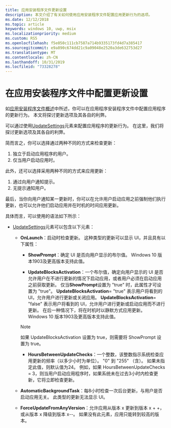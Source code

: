 ```yaml
---
title: 应用安装程序文件更新设置
description: 本文介绍了有关如何使用应用安装程序文件配置应用更新行为的选项。
ms.date: 12/12/2018
ms.topic: article
keywords: windows 10, uwp, msix
ms.localizationpriority: medium
ms.custom: RS5
ms.openlocfilehash: f5e050c111cb7587a714b9335173fd4d7a385417
ms.sourcegitcommit: e9a890c674dd21c9a09048e2520a3de632753d27
ms.translationtype: MT
ms.contentlocale: zh-CN
ms.lasthandoff: 10/31/2019
ms.locfileid: "73328278"
---
```

# <a name="configure-update-settings-in-the-app-installer-file"></a>在应用安装程序文件中配置更新设置

如[应用安装程序文件概述](app-installer-file-overview.md)中所述，你可以在应用程序安装程序文件中配置应用程序的更新行为。 本文将探讨更新选项及其各自的利弊。

可以通过使用[UpdateSettings](https://docs.microsoft.com/uwp/schemas/appinstallerschema/element-update-settings)元素来配置应用程序的更新行为。 在这里，我们将探讨更新选项及其各自的利弊。

简而言之，你可以选择通过两种不同的方式来检查更新：
1. 独立于启动应用程序的用户。
2. 仅当用户启动应用时。

此外，还可以选择采用两种不同的方式来应用更新：
1. 通过向用户通知提示。
2. 无提示通知用户。

最后，当你向用户通知某一更新时，你可以在允许用户启动应用之前强制他们执行更新，也可以允许他们启动应用并在时机的时间应用更新。

具体而言，可以使用的语法如下所示：

- [UpdateSettings](https://docs.microsoft.com/uwp/schemas/appinstallerschema/element-update-settings)元素可以包含以下元素：

    - **OnLaunch**：启动时检查更新。 这种类型的更新可以显示 UI，并且具有以下属性：

        - **ShowPrompt**：确定 UI 是否向用户显示的布尔值。 Windows 10 版本1903及更高版本支持此值。

        - **UpdateBlocksActivation**：一个布尔值，确定向用户显示的 UI 是否允许用户在不进行更新的情况下启动应用，或者用户必须在启动应用之前获取更新。 仅当**ShowPrompt**设置为 "true" 时，此属性才可设置为 "true"。 **UpdateBlocksActivation**= "true" 表示用户将看到的 UI，允许用户进行更新或关闭应用。 **UpdateBlocksActivation**= "false" 表示用户将看到的 UI，允许用户进行更新或启动应用而不进行更新。 在后一种情况下，将在时机时以静默方式应用更新。 Windows 10 版本1903及更高版本支持此值。

        > [!NOTE]
        > 如果 UpdateBlocksActivation 设置为 true，则需要将 ShowPrompt 设置为 true。

        - **HoursBetweenUpdateChecks**：一个整数，该整数指示系统检查应用更新的频率（以多少小时为单位）。 "0" 到 "255" （含）。 如果未指定此值，则默认值为24。 例如，如果 HoursBetweenUpdateChecks = 3，则当用户启动应用程序时，如果系统未在过去3小时内检查更新，它将立即检查更新。  

    - **AutomaticBackgroundTask**：每8小时检查一次后台更新，与用户是否启动应用无关。 此类型的更新无法显示 UI。

    - **ForceUpdateFromAnyVersion**：允许应用从版本 x 更新到版本 x + +，或从版本 x 降级到版本 x--。 如果没有此元素，应用只能转到较高的版本。

